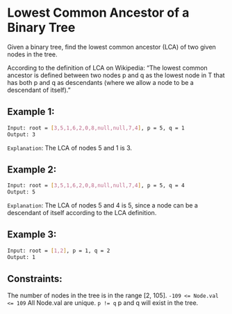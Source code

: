 # Lowest Common Ancestor of a Binary Tree

Given a binary tree, find the lowest common ancestor (LCA) of two given nodes in the tree.

According to the definition of LCA on Wikipedia: “The lowest common ancestor is defined between two nodes p and q as the lowest node in T that has both p and q as descendants (where we allow a node to be a descendant of itself).”

## Example 1:

```bash
Input: root = [3,5,1,6,2,0,8,null,null,7,4], p = 5, q = 1
Output: 3
```

`Explanation`: The LCA of nodes 5 and 1 is 3.

## Example 2:

```bash
Input: root = [3,5,1,6,2,0,8,null,null,7,4], p = 5, q = 4
Output: 5
```

`Explanation`: The LCA of nodes 5 and 4 is 5, since a node can be a descendant of itself according to the LCA definition.

## Example 3:

```bash
Input: root = [1,2], p = 1, q = 2
Output: 1
```

## Constraints:

The number of nodes in the tree is in the range [2, 105].
`-109 <= Node.val <= 109`
All Node.val are unique.
`p != q`
p and q will exist in the tree.